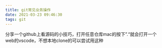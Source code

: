 ```yaml
---
title: git常见业务操作
date: 2021-03-23 09:46:30
tags: git
---
```


分享一个github上看源码的小技巧，打开任意仓库mac的按下”.“就会打开一个web的vscode，不想本地clone的可以尝试用这种